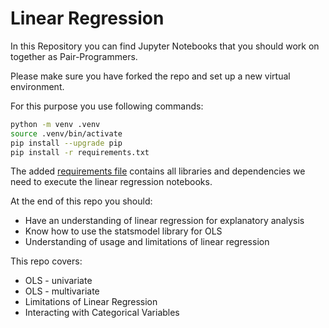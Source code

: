 # Linear Regression

In this Repository you can find Jupyter Notebooks that you should work on together as Pair-Programmers.

Please make sure you have forked the repo and set up a new virtual environment.

For this purpose you use following commands:

```bash
python -m venv .venv
source .venv/bin/activate
pip install --upgrade pip
pip install -r requirements.txt
```

The added [requirements file](requirements.txt) contains all libraries and dependencies we need to execute the linear regression notebooks.


At the end of this repo you should:
* Have an understanding of linear regression for explanatory analysis
* Know how to use the statsmodel library for OLS
* Understanding of usage and limitations of linear regression

This repo covers:
* OLS - univariate
* OLS - multivariate
* Limitations of Linear Regression
* Interacting with Categorical Variables
